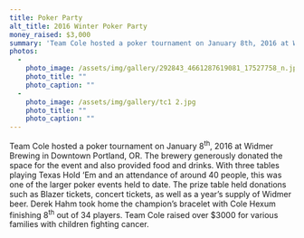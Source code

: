```yaml
---
title: Poker Party
alt_title: 2016 Winter Poker Party
money_raised: $3,000
summary: 'Team Cole hosted a poker tournament on January 8th, 2016 at Widmer Brewing in Downtown Portland, OR. The brewery generously donated the space for the event and also provided food and drinks. With three tables playing Texas Hold ‘Em and an attendance of around 40 people, this was one of the larger poker events held to date. '
photos:
  - 
    photo_image: /assets/img/gallery/292843_4661287619081_17527758_n.jpg
    photo_title: ""
    photo_caption: ""
  - 
    photo_image: /assets/img/gallery/tc1 2.jpg
    photo_title: ""
    photo_caption: ""
---
```

<!--[if gte mso 9]><xml>
 <o:OfficeDocumentSettings>
  <o:AllowPNG></o:AllowPNG>
 </o:OfficeDocumentSettings>
</xml><![endif]-->

<!--[if gte mso 9]><xml>
 <w:WordDocument>
  <w:View>Normal</w:View>
  <w:Zoom>0</w:Zoom>
  <w:TrackMoves></w:TrackMoves>
  <w:TrackFormatting></w:TrackFormatting>
  <w:PunctuationKerning></w:PunctuationKerning>
  <w:ValidateAgainstSchemas></w:ValidateAgainstSchemas>
  <w:SaveIfXMLInvalid>false</w:SaveIfXMLInvalid>
  <w:IgnoreMixedContent>false</w:IgnoreMixedContent>
  <w:AlwaysShowPlaceholderText>false</w:AlwaysShowPlaceholderText>
  <w:DoNotPromoteQF></w:DoNotPromoteQF>
  <w:LidThemeOther>EN-US</w:LidThemeOther>
  <w:LidThemeAsian>JA</w:LidThemeAsian>
  <w:LidThemeComplexScript>X-NONE</w:LidThemeComplexScript>
  <w:Compatibility>
   <w:BreakWrappedTables></w:BreakWrappedTables>
   <w:SnapToGridInCell></w:SnapToGridInCell>
   <w:WrapTextWithPunct></w:WrapTextWithPunct>
   <w:UseAsianBreakRules></w:UseAsianBreakRules>
   <w:DontGrowAutofit></w:DontGrowAutofit>
   <w:SplitPgBreakAndParaMark></w:SplitPgBreakAndParaMark>
   <w:EnableOpenTypeKerning></w:EnableOpenTypeKerning>
   <w:DontFlipMirrorIndents></w:DontFlipMirrorIndents>
   <w:OverrideTableStyleHps></w:OverrideTableStyleHps>
  </w:Compatibility>
  <m:mathPr>
   <m:mathFont m:val="Cambria Math"></m:mathFont>
   <m:brkBin m:val="before"></m:brkBin>
   <m:brkBinSub m:val="--"></m:brkBinSub>
   <m:smallFrac m:val="off"></m:smallFrac>
   <m:dispDef></m:dispDef>
   <m:lMargin m:val="0"></m:lMargin>
   <m:rMargin m:val="0"></m:rMargin>
   <m:defJc m:val="centerGroup"></m:defJc>
   <m:wrapIndent m:val="1440"></m:wrapIndent>
   <m:intLim m:val="subSup"></m:intLim>
   <m:naryLim m:val="undOvr"></m:naryLim>
  </m:mathPr></w:WordDocument>
</xml><![endif]--><!--[if gte mso 9]><xml>
 <w:LatentStyles DefLockedState="false" DefUnhideWhenUsed="false"
  DefSemiHidden="false" DefQFormat="false" DefPriority="99"
  LatentStyleCount="380">
  <w:LsdException Locked="false" Priority="0" QFormat="true" Name="Normal"></w:LsdException>
  <w:LsdException Locked="false" Priority="9" QFormat="true" Name="heading 1"></w:LsdException>
  <w:LsdException Locked="false" Priority="9" SemiHidden="true"
   UnhideWhenUsed="true" QFormat="true" Name="heading 2"></w:LsdException>
  <w:LsdException Locked="false" Priority="9" SemiHidden="true"
   UnhideWhenUsed="true" QFormat="true" Name="heading 3"></w:LsdException>
  <w:LsdException Locked="false" Priority="9" SemiHidden="true"
   UnhideWhenUsed="true" QFormat="true" Name="heading 4"></w:LsdException>
  <w:LsdException Locked="false" Priority="9" SemiHidden="true"
   UnhideWhenUsed="true" QFormat="true" Name="heading 5"></w:LsdException>
  <w:LsdException Locked="false" Priority="9" SemiHidden="true"
   UnhideWhenUsed="true" QFormat="true" Name="heading 6"></w:LsdException>
  <w:LsdException Locked="false" Priority="9" SemiHidden="true"
   UnhideWhenUsed="true" QFormat="true" Name="heading 7"></w:LsdException>
  <w:LsdException Locked="false" Priority="9" SemiHidden="true"
   UnhideWhenUsed="true" QFormat="true" Name="heading 8"></w:LsdException>
  <w:LsdException Locked="false" Priority="9" SemiHidden="true"
   UnhideWhenUsed="true" QFormat="true" Name="heading 9"></w:LsdException>
  <w:LsdException Locked="false" SemiHidden="true" UnhideWhenUsed="true"
   Name="index 1"></w:LsdException>
  <w:LsdException Locked="false" SemiHidden="true" UnhideWhenUsed="true"
   Name="index 2"></w:LsdException>
  <w:LsdException Locked="false" SemiHidden="true" UnhideWhenUsed="true"
   Name="index 3"></w:LsdException>
  <w:LsdException Locked="false" SemiHidden="true" UnhideWhenUsed="true"
   Name="index 4"></w:LsdException>
  <w:LsdException Locked="false" SemiHidden="true" UnhideWhenUsed="true"
   Name="index 5"></w:LsdException>
  <w:LsdException Locked="false" SemiHidden="true" UnhideWhenUsed="true"
   Name="index 6"></w:LsdException>
  <w:LsdException Locked="false" SemiHidden="true" UnhideWhenUsed="true"
   Name="index 7"></w:LsdException>
  <w:LsdException Locked="false" SemiHidden="true" UnhideWhenUsed="true"
   Name="index 8"></w:LsdException>
  <w:LsdException Locked="false" SemiHidden="true" UnhideWhenUsed="true"
   Name="index 9"></w:LsdException>
  <w:LsdException Locked="false" Priority="39" SemiHidden="true"
   UnhideWhenUsed="true" Name="toc 1"></w:LsdException>
  <w:LsdException Locked="false" Priority="39" SemiHidden="true"
   UnhideWhenUsed="true" Name="toc 2"></w:LsdException>
  <w:LsdException Locked="false" Priority="39" SemiHidden="true"
   UnhideWhenUsed="true" Name="toc 3"></w:LsdException>
  <w:LsdException Locked="false" Priority="39" SemiHidden="true"
   UnhideWhenUsed="true" Name="toc 4"></w:LsdException>
  <w:LsdException Locked="false" Priority="39" SemiHidden="true"
   UnhideWhenUsed="true" Name="toc 5"></w:LsdException>
  <w:LsdException Locked="false" Priority="39" SemiHidden="true"
   UnhideWhenUsed="true" Name="toc 6"></w:LsdException>
  <w:LsdException Locked="false" Priority="39" SemiHidden="true"
   UnhideWhenUsed="true" Name="toc 7"></w:LsdException>
  <w:LsdException Locked="false" Priority="39" SemiHidden="true"
   UnhideWhenUsed="true" Name="toc 8"></w:LsdException>
  <w:LsdException Locked="false" Priority="39" SemiHidden="true"
   UnhideWhenUsed="true" Name="toc 9"></w:LsdException>
  <w:LsdException Locked="false" SemiHidden="true" UnhideWhenUsed="true"
   Name="Normal Indent"></w:LsdException>
  <w:LsdException Locked="false" SemiHidden="true" UnhideWhenUsed="true"
   Name="footnote text"></w:LsdException>
  <w:LsdException Locked="false" SemiHidden="true" UnhideWhenUsed="true"
   Name="annotation text"></w:LsdException>
  <w:LsdException Locked="false" SemiHidden="true" UnhideWhenUsed="true"
   Name="header"></w:LsdException>
  <w:LsdException Locked="false" SemiHidden="true" UnhideWhenUsed="true"
   Name="footer"></w:LsdException>
  <w:LsdException Locked="false" SemiHidden="true" UnhideWhenUsed="true"
   Name="index heading"></w:LsdException>
  <w:LsdException Locked="false" Priority="35" SemiHidden="true"
   UnhideWhenUsed="true" QFormat="true" Name="caption"></w:LsdException>
  <w:LsdException Locked="false" SemiHidden="true" UnhideWhenUsed="true"
   Name="table of figures"></w:LsdException>
  <w:LsdException Locked="false" SemiHidden="true" UnhideWhenUsed="true"
   Name="envelope address"></w:LsdException>
  <w:LsdException Locked="false" SemiHidden="true" UnhideWhenUsed="true"
   Name="envelope return"></w:LsdException>
  <w:LsdException Locked="false" SemiHidden="true" UnhideWhenUsed="true"
   Name="footnote reference"></w:LsdException>
  <w:LsdException Locked="false" SemiHidden="true" UnhideWhenUsed="true"
   Name="annotation reference"></w:LsdException>
  <w:LsdException Locked="false" SemiHidden="true" UnhideWhenUsed="true"
   Name="line number"></w:LsdException>
  <w:LsdException Locked="false" SemiHidden="true" UnhideWhenUsed="true"
   Name="page number"></w:LsdException>
  <w:LsdException Locked="false" SemiHidden="true" UnhideWhenUsed="true"
   Name="endnote reference"></w:LsdException>
  <w:LsdException Locked="false" SemiHidden="true" UnhideWhenUsed="true"
   Name="endnote text"></w:LsdException>
  <w:LsdException Locked="false" SemiHidden="true" UnhideWhenUsed="true"
   Name="table of authorities"></w:LsdException>
  <w:LsdException Locked="false" SemiHidden="true" UnhideWhenUsed="true"
   Name="macro"></w:LsdException>
  <w:LsdException Locked="false" SemiHidden="true" UnhideWhenUsed="true"
   Name="toa heading"></w:LsdException>
  <w:LsdException Locked="false" SemiHidden="true" UnhideWhenUsed="true"
   Name="List"></w:LsdException>
  <w:LsdException Locked="false" SemiHidden="true" UnhideWhenUsed="true"
   Name="List Bullet"></w:LsdException>
  <w:LsdException Locked="false" SemiHidden="true" UnhideWhenUsed="true"
   Name="List Number"></w:LsdException>
  <w:LsdException Locked="false" SemiHidden="true" UnhideWhenUsed="true"
   Name="List 2"></w:LsdException>
  <w:LsdException Locked="false" SemiHidden="true" UnhideWhenUsed="true"
   Name="List 3"></w:LsdException>
  <w:LsdException Locked="false" SemiHidden="true" UnhideWhenUsed="true"
   Name="List 4"></w:LsdException>
  <w:LsdException Locked="false" SemiHidden="true" UnhideWhenUsed="true"
   Name="List 5"></w:LsdException>
  <w:LsdException Locked="false" SemiHidden="true" UnhideWhenUsed="true"
   Name="List Bullet 2"></w:LsdException>
  <w:LsdException Locked="false" SemiHidden="true" UnhideWhenUsed="true"
   Name="List Bullet 3"></w:LsdException>
  <w:LsdException Locked="false" SemiHidden="true" UnhideWhenUsed="true"
   Name="List Bullet 4"></w:LsdException>
  <w:LsdException Locked="false" SemiHidden="true" UnhideWhenUsed="true"
   Name="List Bullet 5"></w:LsdException>
  <w:LsdException Locked="false" SemiHidden="true" UnhideWhenUsed="true"
   Name="List Number 2"></w:LsdException>
  <w:LsdException Locked="false" SemiHidden="true" UnhideWhenUsed="true"
   Name="List Number 3"></w:LsdException>
  <w:LsdException Locked="false" SemiHidden="true" UnhideWhenUsed="true"
   Name="List Number 4"></w:LsdException>
  <w:LsdException Locked="false" SemiHidden="true" UnhideWhenUsed="true"
   Name="List Number 5"></w:LsdException>
  <w:LsdException Locked="false" Priority="10" QFormat="true" Name="Title"></w:LsdException>
  <w:LsdException Locked="false" SemiHidden="true" UnhideWhenUsed="true"
   Name="Closing"></w:LsdException>
  <w:LsdException Locked="false" SemiHidden="true" UnhideWhenUsed="true"
   Name="Signature"></w:LsdException>
  <w:LsdException Locked="false" Priority="1" SemiHidden="true"
   UnhideWhenUsed="true" Name="Default Paragraph Font"></w:LsdException>
  <w:LsdException Locked="false" SemiHidden="true" UnhideWhenUsed="true"
   Name="Body Text"></w:LsdException>
  <w:LsdException Locked="false" SemiHidden="true" UnhideWhenUsed="true"
   Name="Body Text Indent"></w:LsdException>
  <w:LsdException Locked="false" SemiHidden="true" UnhideWhenUsed="true"
   Name="List Continue"></w:LsdException>
  <w:LsdException Locked="false" SemiHidden="true" UnhideWhenUsed="true"
   Name="List Continue 2"></w:LsdException>
  <w:LsdException Locked="false" SemiHidden="true" UnhideWhenUsed="true"
   Name="List Continue 3"></w:LsdException>
  <w:LsdException Locked="false" SemiHidden="true" UnhideWhenUsed="true"
   Name="List Continue 4"></w:LsdException>
  <w:LsdException Locked="false" SemiHidden="true" UnhideWhenUsed="true"
   Name="List Continue 5"></w:LsdException>
  <w:LsdException Locked="false" SemiHidden="true" UnhideWhenUsed="true"
   Name="Message Header"></w:LsdException>
  <w:LsdException Locked="false" Priority="11" QFormat="true" Name="Subtitle"></w:LsdException>
  <w:LsdException Locked="false" SemiHidden="true" UnhideWhenUsed="true"
   Name="Salutation"></w:LsdException>
  <w:LsdException Locked="false" SemiHidden="true" UnhideWhenUsed="true"
   Name="Date"></w:LsdException>
  <w:LsdException Locked="false" SemiHidden="true" UnhideWhenUsed="true"
   Name="Body Text First Indent"></w:LsdException>
  <w:LsdException Locked="false" SemiHidden="true" UnhideWhenUsed="true"
   Name="Body Text First Indent 2"></w:LsdException>
  <w:LsdException Locked="false" SemiHidden="true" UnhideWhenUsed="true"
   Name="Note Heading"></w:LsdException>
  <w:LsdException Locked="false" SemiHidden="true" UnhideWhenUsed="true"
   Name="Body Text 2"></w:LsdException>
  <w:LsdException Locked="false" SemiHidden="true" UnhideWhenUsed="true"
   Name="Body Text 3"></w:LsdException>
  <w:LsdException Locked="false" SemiHidden="true" UnhideWhenUsed="true"
   Name="Body Text Indent 2"></w:LsdException>
  <w:LsdException Locked="false" SemiHidden="true" UnhideWhenUsed="true"
   Name="Body Text Indent 3"></w:LsdException>
  <w:LsdException Locked="false" SemiHidden="true" UnhideWhenUsed="true"
   Name="Block Text"></w:LsdException>
  <w:LsdException Locked="false" SemiHidden="true" UnhideWhenUsed="true"
   Name="Hyperlink"></w:LsdException>
  <w:LsdException Locked="false" SemiHidden="true" UnhideWhenUsed="true"
   Name="FollowedHyperlink"></w:LsdException>
  <w:LsdException Locked="false" Priority="22" QFormat="true" Name="Strong"></w:LsdException>
  <w:LsdException Locked="false" Priority="20" QFormat="true" Name="Emphasis"></w:LsdException>
  <w:LsdException Locked="false" SemiHidden="true" UnhideWhenUsed="true"
   Name="Document Map"></w:LsdException>
  <w:LsdException Locked="false" SemiHidden="true" UnhideWhenUsed="true"
   Name="Plain Text"></w:LsdException>
  <w:LsdException Locked="false" SemiHidden="true" UnhideWhenUsed="true"
   Name="E-mail Signature"></w:LsdException>
  <w:LsdException Locked="false" SemiHidden="true" UnhideWhenUsed="true"
   Name="HTML Top of Form"></w:LsdException>
  <w:LsdException Locked="false" SemiHidden="true" UnhideWhenUsed="true"
   Name="HTML Bottom of Form"></w:LsdException>
  <w:LsdException Locked="false" SemiHidden="true" UnhideWhenUsed="true"
   Name="Normal (Web)"></w:LsdException>
  <w:LsdException Locked="false" SemiHidden="true" UnhideWhenUsed="true"
   Name="HTML Acronym"></w:LsdException>
  <w:LsdException Locked="false" SemiHidden="true" UnhideWhenUsed="true"
   Name="HTML Address"></w:LsdException>
  <w:LsdException Locked="false" SemiHidden="true" UnhideWhenUsed="true"
   Name="HTML Cite"></w:LsdException>
  <w:LsdException Locked="false" SemiHidden="true" UnhideWhenUsed="true"
   Name="HTML Code"></w:LsdException>
  <w:LsdException Locked="false" SemiHidden="true" UnhideWhenUsed="true"
   Name="HTML Definition"></w:LsdException>
  <w:LsdException Locked="false" SemiHidden="true" UnhideWhenUsed="true"
   Name="HTML Keyboard"></w:LsdException>
  <w:LsdException Locked="false" SemiHidden="true" UnhideWhenUsed="true"
   Name="HTML Preformatted"></w:LsdException>
  <w:LsdException Locked="false" SemiHidden="true" UnhideWhenUsed="true"
   Name="HTML Sample"></w:LsdException>
  <w:LsdException Locked="false" SemiHidden="true" UnhideWhenUsed="true"
   Name="HTML Typewriter"></w:LsdException>
  <w:LsdException Locked="false" SemiHidden="true" UnhideWhenUsed="true"
   Name="HTML Variable"></w:LsdException>
  <w:LsdException Locked="false" SemiHidden="true" UnhideWhenUsed="true"
   Name="Normal Table"></w:LsdException>
  <w:LsdException Locked="false" SemiHidden="true" UnhideWhenUsed="true"
   Name="annotation subject"></w:LsdException>
  <w:LsdException Locked="false" SemiHidden="true" UnhideWhenUsed="true"
   Name="No List"></w:LsdException>
  <w:LsdException Locked="false" SemiHidden="true" UnhideWhenUsed="true"
   Name="Outline List 1"></w:LsdException>
  <w:LsdException Locked="false" SemiHidden="true" UnhideWhenUsed="true"
   Name="Outline List 2"></w:LsdException>
  <w:LsdException Locked="false" SemiHidden="true" UnhideWhenUsed="true"
   Name="Outline List 3"></w:LsdException>
  <w:LsdException Locked="false" SemiHidden="true" UnhideWhenUsed="true"
   Name="Table Simple 1"></w:LsdException>
  <w:LsdException Locked="false" SemiHidden="true" UnhideWhenUsed="true"
   Name="Table Simple 2"></w:LsdException>
  <w:LsdException Locked="false" SemiHidden="true" UnhideWhenUsed="true"
   Name="Table Simple 3"></w:LsdException>
  <w:LsdException Locked="false" SemiHidden="true" UnhideWhenUsed="true"
   Name="Table Classic 1"></w:LsdException>
  <w:LsdException Locked="false" SemiHidden="true" UnhideWhenUsed="true"
   Name="Table Classic 2"></w:LsdException>
  <w:LsdException Locked="false" SemiHidden="true" UnhideWhenUsed="true"
   Name="Table Classic 3"></w:LsdException>
  <w:LsdException Locked="false" SemiHidden="true" UnhideWhenUsed="true"
   Name="Table Classic 4"></w:LsdException>
  <w:LsdException Locked="false" SemiHidden="true" UnhideWhenUsed="true"
   Name="Table Colorful 1"></w:LsdException>
  <w:LsdException Locked="false" SemiHidden="true" UnhideWhenUsed="true"
   Name="Table Colorful 2"></w:LsdException>
  <w:LsdException Locked="false" SemiHidden="true" UnhideWhenUsed="true"
   Name="Table Colorful 3"></w:LsdException>
  <w:LsdException Locked="false" SemiHidden="true" UnhideWhenUsed="true"
   Name="Table Columns 1"></w:LsdException>
  <w:LsdException Locked="false" SemiHidden="true" UnhideWhenUsed="true"
   Name="Table Columns 2"></w:LsdException>
  <w:LsdException Locked="false" SemiHidden="true" UnhideWhenUsed="true"
   Name="Table Columns 3"></w:LsdException>
  <w:LsdException Locked="false" SemiHidden="true" UnhideWhenUsed="true"
   Name="Table Columns 4"></w:LsdException>
  <w:LsdException Locked="false" SemiHidden="true" UnhideWhenUsed="true"
   Name="Table Columns 5"></w:LsdException>
  <w:LsdException Locked="false" SemiHidden="true" UnhideWhenUsed="true"
   Name="Table Grid 1"></w:LsdException>
  <w:LsdException Locked="false" SemiHidden="true" UnhideWhenUsed="true"
   Name="Table Grid 2"></w:LsdException>
  <w:LsdException Locked="false" SemiHidden="true" UnhideWhenUsed="true"
   Name="Table Grid 3"></w:LsdException>
  <w:LsdException Locked="false" SemiHidden="true" UnhideWhenUsed="true"
   Name="Table Grid 4"></w:LsdException>
  <w:LsdException Locked="false" SemiHidden="true" UnhideWhenUsed="true"
   Name="Table Grid 5"></w:LsdException>
  <w:LsdException Locked="false" SemiHidden="true" UnhideWhenUsed="true"
   Name="Table Grid 6"></w:LsdException>
  <w:LsdException Locked="false" SemiHidden="true" UnhideWhenUsed="true"
   Name="Table Grid 7"></w:LsdException>
  <w:LsdException Locked="false" SemiHidden="true" UnhideWhenUsed="true"
   Name="Table Grid 8"></w:LsdException>
  <w:LsdException Locked="false" SemiHidden="true" UnhideWhenUsed="true"
   Name="Table List 1"></w:LsdException>
  <w:LsdException Locked="false" SemiHidden="true" UnhideWhenUsed="true"
   Name="Table List 2"></w:LsdException>
  <w:LsdException Locked="false" SemiHidden="true" UnhideWhenUsed="true"
   Name="Table List 3"></w:LsdException>
  <w:LsdException Locked="false" SemiHidden="true" UnhideWhenUsed="true"
   Name="Table List 4"></w:LsdException>
  <w:LsdException Locked="false" SemiHidden="true" UnhideWhenUsed="true"
   Name="Table List 5"></w:LsdException>
  <w:LsdException Locked="false" SemiHidden="true" UnhideWhenUsed="true"
   Name="Table List 6"></w:LsdException>
  <w:LsdException Locked="false" SemiHidden="true" UnhideWhenUsed="true"
   Name="Table List 7"></w:LsdException>
  <w:LsdException Locked="false" SemiHidden="true" UnhideWhenUsed="true"
   Name="Table List 8"></w:LsdException>
  <w:LsdException Locked="false" SemiHidden="true" UnhideWhenUsed="true"
   Name="Table 3D effects 1"></w:LsdException>
  <w:LsdException Locked="false" SemiHidden="true" UnhideWhenUsed="true"
   Name="Table 3D effects 2"></w:LsdException>
  <w:LsdException Locked="false" SemiHidden="true" UnhideWhenUsed="true"
   Name="Table 3D effects 3"></w:LsdException>
  <w:LsdException Locked="false" SemiHidden="true" UnhideWhenUsed="true"
   Name="Table Contemporary"></w:LsdException>
  <w:LsdException Locked="false" SemiHidden="true" UnhideWhenUsed="true"
   Name="Table Elegant"></w:LsdException>
  <w:LsdException Locked="false" SemiHidden="true" UnhideWhenUsed="true"
   Name="Table Professional"></w:LsdException>
  <w:LsdException Locked="false" SemiHidden="true" UnhideWhenUsed="true"
   Name="Table Subtle 1"></w:LsdException>
  <w:LsdException Locked="false" SemiHidden="true" UnhideWhenUsed="true"
   Name="Table Subtle 2"></w:LsdException>
  <w:LsdException Locked="false" SemiHidden="true" UnhideWhenUsed="true"
   Name="Table Web 1"></w:LsdException>
  <w:LsdException Locked="false" SemiHidden="true" UnhideWhenUsed="true"
   Name="Table Web 2"></w:LsdException>
  <w:LsdException Locked="false" SemiHidden="true" UnhideWhenUsed="true"
   Name="Table Web 3"></w:LsdException>
  <w:LsdException Locked="false" SemiHidden="true" UnhideWhenUsed="true"
   Name="Balloon Text"></w:LsdException>
  <w:LsdException Locked="false" Priority="39" Name="Table Grid"></w:LsdException>
  <w:LsdException Locked="false" SemiHidden="true" UnhideWhenUsed="true"
   Name="Table Theme"></w:LsdException>
  <w:LsdException Locked="false" SemiHidden="true" UnhideWhenUsed="true"
   Name="Note Level 1"></w:LsdException>
  <w:LsdException Locked="false" SemiHidden="true" UnhideWhenUsed="true"
   Name="Note Level 2"></w:LsdException>
  <w:LsdException Locked="false" SemiHidden="true" UnhideWhenUsed="true"
   Name="Note Level 3"></w:LsdException>
  <w:LsdException Locked="false" SemiHidden="true" UnhideWhenUsed="true"
   Name="Note Level 4"></w:LsdException>
  <w:LsdException Locked="false" SemiHidden="true" UnhideWhenUsed="true"
   Name="Note Level 5"></w:LsdException>
  <w:LsdException Locked="false" SemiHidden="true" UnhideWhenUsed="true"
   Name="Note Level 6"></w:LsdException>
  <w:LsdException Locked="false" SemiHidden="true" UnhideWhenUsed="true"
   Name="Note Level 7"></w:LsdException>
  <w:LsdException Locked="false" SemiHidden="true" UnhideWhenUsed="true"
   Name="Note Level 8"></w:LsdException>
  <w:LsdException Locked="false" SemiHidden="true" UnhideWhenUsed="true"
   Name="Note Level 9"></w:LsdException>
  <w:LsdException Locked="false" SemiHidden="true" Name="Placeholder Text"></w:LsdException>
  <w:LsdException Locked="false" Priority="1" QFormat="true" Name="No Spacing"></w:LsdException>
  <w:LsdException Locked="false" Priority="60" Name="Light Shading"></w:LsdException>
  <w:LsdException Locked="false" Priority="61" Name="Light List"></w:LsdException>
  <w:LsdException Locked="false" Priority="62" Name="Light Grid"></w:LsdException>
  <w:LsdException Locked="false" Priority="63" Name="Medium Shading 1"></w:LsdException>
  <w:LsdException Locked="false" Priority="64" Name="Medium Shading 2"></w:LsdException>
  <w:LsdException Locked="false" Priority="65" Name="Medium List 1"></w:LsdException>
  <w:LsdException Locked="false" Priority="66" Name="Medium List 2"></w:LsdException>
  <w:LsdException Locked="false" Priority="67" Name="Medium Grid 1"></w:LsdException>
  <w:LsdException Locked="false" Priority="68" Name="Medium Grid 2"></w:LsdException>
  <w:LsdException Locked="false" Priority="69" Name="Medium Grid 3"></w:LsdException>
  <w:LsdException Locked="false" Priority="70" Name="Dark List"></w:LsdException>
  <w:LsdException Locked="false" Priority="71" Name="Colorful Shading"></w:LsdException>
  <w:LsdException Locked="false" Priority="72" Name="Colorful List"></w:LsdException>
  <w:LsdException Locked="false" Priority="73" Name="Colorful Grid"></w:LsdException>
  <w:LsdException Locked="false" Priority="60" Name="Light Shading Accent 1"></w:LsdException>
  <w:LsdException Locked="false" Priority="61" Name="Light List Accent 1"></w:LsdException>
  <w:LsdException Locked="false" Priority="62" Name="Light Grid Accent 1"></w:LsdException>
  <w:LsdException Locked="false" Priority="63" Name="Medium Shading 1 Accent 1"></w:LsdException>
  <w:LsdException Locked="false" Priority="64" Name="Medium Shading 2 Accent 1"></w:LsdException>
  <w:LsdException Locked="false" Priority="65" Name="Medium List 1 Accent 1"></w:LsdException>
  <w:LsdException Locked="false" SemiHidden="true" Name="Revision"></w:LsdException>
  <w:LsdException Locked="false" Priority="34" QFormat="true"
   Name="List Paragraph"></w:LsdException>
  <w:LsdException Locked="false" Priority="29" QFormat="true" Name="Quote"></w:LsdException>
  <w:LsdException Locked="false" Priority="30" QFormat="true"
   Name="Intense Quote"></w:LsdException>
  <w:LsdException Locked="false" Priority="66" Name="Medium List 2 Accent 1"></w:LsdException>
  <w:LsdException Locked="false" Priority="67" Name="Medium Grid 1 Accent 1"></w:LsdException>
  <w:LsdException Locked="false" Priority="68" Name="Medium Grid 2 Accent 1"></w:LsdException>
  <w:LsdException Locked="false" Priority="69" Name="Medium Grid 3 Accent 1"></w:LsdException>
  <w:LsdException Locked="false" Priority="70" Name="Dark List Accent 1"></w:LsdException>
  <w:LsdException Locked="false" Priority="71" Name="Colorful Shading Accent 1"></w:LsdException>
  <w:LsdException Locked="false" Priority="72" Name="Colorful List Accent 1"></w:LsdException>
  <w:LsdException Locked="false" Priority="73" Name="Colorful Grid Accent 1"></w:LsdException>
  <w:LsdException Locked="false" Priority="60" Name="Light Shading Accent 2"></w:LsdException>
  <w:LsdException Locked="false" Priority="61" Name="Light List Accent 2"></w:LsdException>
  <w:LsdException Locked="false" Priority="62" Name="Light Grid Accent 2"></w:LsdException>
  <w:LsdException Locked="false" Priority="63" Name="Medium Shading 1 Accent 2"></w:LsdException>
  <w:LsdException Locked="false" Priority="64" Name="Medium Shading 2 Accent 2"></w:LsdException>
  <w:LsdException Locked="false" Priority="65" Name="Medium List 1 Accent 2"></w:LsdException>
  <w:LsdException Locked="false" Priority="66" Name="Medium List 2 Accent 2"></w:LsdException>
  <w:LsdException Locked="false" Priority="67" Name="Medium Grid 1 Accent 2"></w:LsdException>
  <w:LsdException Locked="false" Priority="68" Name="Medium Grid 2 Accent 2"></w:LsdException>
  <w:LsdException Locked="false" Priority="69" Name="Medium Grid 3 Accent 2"></w:LsdException>
  <w:LsdException Locked="false" Priority="70" Name="Dark List Accent 2"></w:LsdException>
  <w:LsdException Locked="false" Priority="71" Name="Colorful Shading Accent 2"></w:LsdException>
  <w:LsdException Locked="false" Priority="72" Name="Colorful List Accent 2"></w:LsdException>
  <w:LsdException Locked="false" Priority="73" Name="Colorful Grid Accent 2"></w:LsdException>
  <w:LsdException Locked="false" Priority="60" Name="Light Shading Accent 3"></w:LsdException>
  <w:LsdException Locked="false" Priority="61" Name="Light List Accent 3"></w:LsdException>
  <w:LsdException Locked="false" Priority="62" Name="Light Grid Accent 3"></w:LsdException>
  <w:LsdException Locked="false" Priority="63" Name="Medium Shading 1 Accent 3"></w:LsdException>
  <w:LsdException Locked="false" Priority="64" Name="Medium Shading 2 Accent 3"></w:LsdException>
  <w:LsdException Locked="false" Priority="65" Name="Medium List 1 Accent 3"></w:LsdException>
  <w:LsdException Locked="false" Priority="66" Name="Medium List 2 Accent 3"></w:LsdException>
  <w:LsdException Locked="false" Priority="67" Name="Medium Grid 1 Accent 3"></w:LsdException>
  <w:LsdException Locked="false" Priority="68" Name="Medium Grid 2 Accent 3"></w:LsdException>
  <w:LsdException Locked="false" Priority="69" Name="Medium Grid 3 Accent 3"></w:LsdException>
  <w:LsdException Locked="false" Priority="70" Name="Dark List Accent 3"></w:LsdException>
  <w:LsdException Locked="false" Priority="71" Name="Colorful Shading Accent 3"></w:LsdException>
  <w:LsdException Locked="false" Priority="72" Name="Colorful List Accent 3"></w:LsdException>
  <w:LsdException Locked="false" Priority="73" Name="Colorful Grid Accent 3"></w:LsdException>
  <w:LsdException Locked="false" Priority="60" Name="Light Shading Accent 4"></w:LsdException>
  <w:LsdException Locked="false" Priority="61" Name="Light List Accent 4"></w:LsdException>
  <w:LsdException Locked="false" Priority="62" Name="Light Grid Accent 4"></w:LsdException>
  <w:LsdException Locked="false" Priority="63" Name="Medium Shading 1 Accent 4"></w:LsdException>
  <w:LsdException Locked="false" Priority="64" Name="Medium Shading 2 Accent 4"></w:LsdException>
  <w:LsdException Locked="false" Priority="65" Name="Medium List 1 Accent 4"></w:LsdException>
  <w:LsdException Locked="false" Priority="66" Name="Medium List 2 Accent 4"></w:LsdException>
  <w:LsdException Locked="false" Priority="67" Name="Medium Grid 1 Accent 4"></w:LsdException>
  <w:LsdException Locked="false" Priority="68" Name="Medium Grid 2 Accent 4"></w:LsdException>
  <w:LsdException Locked="false" Priority="69" Name="Medium Grid 3 Accent 4"></w:LsdException>
  <w:LsdException Locked="false" Priority="70" Name="Dark List Accent 4"></w:LsdException>
  <w:LsdException Locked="false" Priority="71" Name="Colorful Shading Accent 4"></w:LsdException>
  <w:LsdException Locked="false" Priority="72" Name="Colorful List Accent 4"></w:LsdException>
  <w:LsdException Locked="false" Priority="73" Name="Colorful Grid Accent 4"></w:LsdException>
  <w:LsdException Locked="false" Priority="60" Name="Light Shading Accent 5"></w:LsdException>
  <w:LsdException Locked="false" Priority="61" Name="Light List Accent 5"></w:LsdException>
  <w:LsdException Locked="false" Priority="62" Name="Light Grid Accent 5"></w:LsdException>
  <w:LsdException Locked="false" Priority="63" Name="Medium Shading 1 Accent 5"></w:LsdException>
  <w:LsdException Locked="false" Priority="64" Name="Medium Shading 2 Accent 5"></w:LsdException>
  <w:LsdException Locked="false" Priority="65" Name="Medium List 1 Accent 5"></w:LsdException>
  <w:LsdException Locked="false" Priority="66" Name="Medium List 2 Accent 5"></w:LsdException>
  <w:LsdException Locked="false" Priority="67" Name="Medium Grid 1 Accent 5"></w:LsdException>
  <w:LsdException Locked="false" Priority="68" Name="Medium Grid 2 Accent 5"></w:LsdException>
  <w:LsdException Locked="false" Priority="69" Name="Medium Grid 3 Accent 5"></w:LsdException>
  <w:LsdException Locked="false" Priority="70" Name="Dark List Accent 5"></w:LsdException>
  <w:LsdException Locked="false" Priority="71" Name="Colorful Shading Accent 5"></w:LsdException>
  <w:LsdException Locked="false" Priority="72" Name="Colorful List Accent 5"></w:LsdException>
  <w:LsdException Locked="false" Priority="73" Name="Colorful Grid Accent 5"></w:LsdException>
  <w:LsdException Locked="false" Priority="60" Name="Light Shading Accent 6"></w:LsdException>
  <w:LsdException Locked="false" Priority="61" Name="Light List Accent 6"></w:LsdException>
  <w:LsdException Locked="false" Priority="62" Name="Light Grid Accent 6"></w:LsdException>
  <w:LsdException Locked="false" Priority="63" Name="Medium Shading 1 Accent 6"></w:LsdException>
  <w:LsdException Locked="false" Priority="64" Name="Medium Shading 2 Accent 6"></w:LsdException>
  <w:LsdException Locked="false" Priority="65" Name="Medium List 1 Accent 6"></w:LsdException>
  <w:LsdException Locked="false" Priority="66" Name="Medium List 2 Accent 6"></w:LsdException>
  <w:LsdException Locked="false" Priority="67" Name="Medium Grid 1 Accent 6"></w:LsdException>
  <w:LsdException Locked="false" Priority="68" Name="Medium Grid 2 Accent 6"></w:LsdException>
  <w:LsdException Locked="false" Priority="69" Name="Medium Grid 3 Accent 6"></w:LsdException>
  <w:LsdException Locked="false" Priority="70" Name="Dark List Accent 6"></w:LsdException>
  <w:LsdException Locked="false" Priority="71" Name="Colorful Shading Accent 6"></w:LsdException>
  <w:LsdException Locked="false" Priority="72" Name="Colorful List Accent 6"></w:LsdException>
  <w:LsdException Locked="false" Priority="73" Name="Colorful Grid Accent 6"></w:LsdException>
  <w:LsdException Locked="false" Priority="19" QFormat="true"
   Name="Subtle Emphasis"></w:LsdException>
  <w:LsdException Locked="false" Priority="21" QFormat="true"
   Name="Intense Emphasis"></w:LsdException>
  <w:LsdException Locked="false" Priority="31" QFormat="true"
   Name="Subtle Reference"></w:LsdException>
  <w:LsdException Locked="false" Priority="32" QFormat="true"
   Name="Intense Reference"></w:LsdException>
  <w:LsdException Locked="false" Priority="33" QFormat="true" Name="Book Title"></w:LsdException>
  <w:LsdException Locked="false" Priority="37" SemiHidden="true"
   UnhideWhenUsed="true" Name="Bibliography"></w:LsdException>
  <w:LsdException Locked="false" Priority="39" SemiHidden="true"
   UnhideWhenUsed="true" QFormat="true" Name="TOC Heading"></w:LsdException>
  <w:LsdException Locked="false" Priority="41" Name="Plain Table 1"></w:LsdException>
  <w:LsdException Locked="false" Priority="42" Name="Plain Table 2"></w:LsdException>
  <w:LsdException Locked="false" Priority="43" Name="Plain Table 3"></w:LsdException>
  <w:LsdException Locked="false" Priority="44" Name="Plain Table 4"></w:LsdException>
  <w:LsdException Locked="false" Priority="45" Name="Plain Table 5"></w:LsdException>
  <w:LsdException Locked="false" Priority="40" Name="Grid Table Light"></w:LsdException>
  <w:LsdException Locked="false" Priority="46" Name="Grid Table 1 Light"></w:LsdException>
  <w:LsdException Locked="false" Priority="47" Name="Grid Table 2"></w:LsdException>
  <w:LsdException Locked="false" Priority="48" Name="Grid Table 3"></w:LsdException>
  <w:LsdException Locked="false" Priority="49" Name="Grid Table 4"></w:LsdException>
  <w:LsdException Locked="false" Priority="50" Name="Grid Table 5 Dark"></w:LsdException>
  <w:LsdException Locked="false" Priority="51" Name="Grid Table 6 Colorful"></w:LsdException>
  <w:LsdException Locked="false" Priority="52" Name="Grid Table 7 Colorful"></w:LsdException>
  <w:LsdException Locked="false" Priority="46"
   Name="Grid Table 1 Light Accent 1"></w:LsdException>
  <w:LsdException Locked="false" Priority="47" Name="Grid Table 2 Accent 1"></w:LsdException>
  <w:LsdException Locked="false" Priority="48" Name="Grid Table 3 Accent 1"></w:LsdException>
  <w:LsdException Locked="false" Priority="49" Name="Grid Table 4 Accent 1"></w:LsdException>
  <w:LsdException Locked="false" Priority="50" Name="Grid Table 5 Dark Accent 1"></w:LsdException>
  <w:LsdException Locked="false" Priority="51"
   Name="Grid Table 6 Colorful Accent 1"></w:LsdException>
  <w:LsdException Locked="false" Priority="52"
   Name="Grid Table 7 Colorful Accent 1"></w:LsdException>
  <w:LsdException Locked="false" Priority="46"
   Name="Grid Table 1 Light Accent 2"></w:LsdException>
  <w:LsdException Locked="false" Priority="47" Name="Grid Table 2 Accent 2"></w:LsdException>
  <w:LsdException Locked="false" Priority="48" Name="Grid Table 3 Accent 2"></w:LsdException>
  <w:LsdException Locked="false" Priority="49" Name="Grid Table 4 Accent 2"></w:LsdException>
  <w:LsdException Locked="false" Priority="50" Name="Grid Table 5 Dark Accent 2"></w:LsdException>
  <w:LsdException Locked="false" Priority="51"
   Name="Grid Table 6 Colorful Accent 2"></w:LsdException>
  <w:LsdException Locked="false" Priority="52"
   Name="Grid Table 7 Colorful Accent 2"></w:LsdException>
  <w:LsdException Locked="false" Priority="46"
   Name="Grid Table 1 Light Accent 3"></w:LsdException>
  <w:LsdException Locked="false" Priority="47" Name="Grid Table 2 Accent 3"></w:LsdException>
  <w:LsdException Locked="false" Priority="48" Name="Grid Table 3 Accent 3"></w:LsdException>
  <w:LsdException Locked="false" Priority="49" Name="Grid Table 4 Accent 3"></w:LsdException>
  <w:LsdException Locked="false" Priority="50" Name="Grid Table 5 Dark Accent 3"></w:LsdException>
  <w:LsdException Locked="false" Priority="51"
   Name="Grid Table 6 Colorful Accent 3"></w:LsdException>
  <w:LsdException Locked="false" Priority="52"
   Name="Grid Table 7 Colorful Accent 3"></w:LsdException>
  <w:LsdException Locked="false" Priority="46"
   Name="Grid Table 1 Light Accent 4"></w:LsdException>
  <w:LsdException Locked="false" Priority="47" Name="Grid Table 2 Accent 4"></w:LsdException>
  <w:LsdException Locked="false" Priority="48" Name="Grid Table 3 Accent 4"></w:LsdException>
  <w:LsdException Locked="false" Priority="49" Name="Grid Table 4 Accent 4"></w:LsdException>
  <w:LsdException Locked="false" Priority="50" Name="Grid Table 5 Dark Accent 4"></w:LsdException>
  <w:LsdException Locked="false" Priority="51"
   Name="Grid Table 6 Colorful Accent 4"></w:LsdException>
  <w:LsdException Locked="false" Priority="52"
   Name="Grid Table 7 Colorful Accent 4"></w:LsdException>
  <w:LsdException Locked="false" Priority="46"
   Name="Grid Table 1 Light Accent 5"></w:LsdException>
  <w:LsdException Locked="false" Priority="47" Name="Grid Table 2 Accent 5"></w:LsdException>
  <w:LsdException Locked="false" Priority="48" Name="Grid Table 3 Accent 5"></w:LsdException>
  <w:LsdException Locked="false" Priority="49" Name="Grid Table 4 Accent 5"></w:LsdException>
  <w:LsdException Locked="false" Priority="50" Name="Grid Table 5 Dark Accent 5"></w:LsdException>
  <w:LsdException Locked="false" Priority="51"
   Name="Grid Table 6 Colorful Accent 5"></w:LsdException>
  <w:LsdException Locked="false" Priority="52"
   Name="Grid Table 7 Colorful Accent 5"></w:LsdException>
  <w:LsdException Locked="false" Priority="46"
   Name="Grid Table 1 Light Accent 6"></w:LsdException>
  <w:LsdException Locked="false" Priority="47" Name="Grid Table 2 Accent 6"></w:LsdException>
  <w:LsdException Locked="false" Priority="48" Name="Grid Table 3 Accent 6"></w:LsdException>
  <w:LsdException Locked="false" Priority="49" Name="Grid Table 4 Accent 6"></w:LsdException>
  <w:LsdException Locked="false" Priority="50" Name="Grid Table 5 Dark Accent 6"></w:LsdException>
  <w:LsdException Locked="false" Priority="51"
   Name="Grid Table 6 Colorful Accent 6"></w:LsdException>
  <w:LsdException Locked="false" Priority="52"
   Name="Grid Table 7 Colorful Accent 6"></w:LsdException>
  <w:LsdException Locked="false" Priority="46" Name="List Table 1 Light"></w:LsdException>
  <w:LsdException Locked="false" Priority="47" Name="List Table 2"></w:LsdException>
  <w:LsdException Locked="false" Priority="48" Name="List Table 3"></w:LsdException>
  <w:LsdException Locked="false" Priority="49" Name="List Table 4"></w:LsdException>
  <w:LsdException Locked="false" Priority="50" Name="List Table 5 Dark"></w:LsdException>
  <w:LsdException Locked="false" Priority="51" Name="List Table 6 Colorful"></w:LsdException>
  <w:LsdException Locked="false" Priority="52" Name="List Table 7 Colorful"></w:LsdException>
  <w:LsdException Locked="false" Priority="46"
   Name="List Table 1 Light Accent 1"></w:LsdException>
  <w:LsdException Locked="false" Priority="47" Name="List Table 2 Accent 1"></w:LsdException>
  <w:LsdException Locked="false" Priority="48" Name="List Table 3 Accent 1"></w:LsdException>
  <w:LsdException Locked="false" Priority="49" Name="List Table 4 Accent 1"></w:LsdException>
  <w:LsdException Locked="false" Priority="50" Name="List Table 5 Dark Accent 1"></w:LsdException>
  <w:LsdException Locked="false" Priority="51"
   Name="List Table 6 Colorful Accent 1"></w:LsdException>
  <w:LsdException Locked="false" Priority="52"
   Name="List Table 7 Colorful Accent 1"></w:LsdException>
  <w:LsdException Locked="false" Priority="46"
   Name="List Table 1 Light Accent 2"></w:LsdException>
  <w:LsdException Locked="false" Priority="47" Name="List Table 2 Accent 2"></w:LsdException>
  <w:LsdException Locked="false" Priority="48" Name="List Table 3 Accent 2"></w:LsdException>
  <w:LsdException Locked="false" Priority="49" Name="List Table 4 Accent 2"></w:LsdException>
  <w:LsdException Locked="false" Priority="50" Name="List Table 5 Dark Accent 2"></w:LsdException>
  <w:LsdException Locked="false" Priority="51"
   Name="List Table 6 Colorful Accent 2"></w:LsdException>
  <w:LsdException Locked="false" Priority="52"
   Name="List Table 7 Colorful Accent 2"></w:LsdException>
  <w:LsdException Locked="false" Priority="46"
   Name="List Table 1 Light Accent 3"></w:LsdException>
  <w:LsdException Locked="false" Priority="47" Name="List Table 2 Accent 3"></w:LsdException>
  <w:LsdException Locked="false" Priority="48" Name="List Table 3 Accent 3"></w:LsdException>
  <w:LsdException Locked="false" Priority="49" Name="List Table 4 Accent 3"></w:LsdException>
  <w:LsdException Locked="false" Priority="50" Name="List Table 5 Dark Accent 3"></w:LsdException>
  <w:LsdException Locked="false" Priority="51"
   Name="List Table 6 Colorful Accent 3"></w:LsdException>
  <w:LsdException Locked="false" Priority="52"
   Name="List Table 7 Colorful Accent 3"></w:LsdException>
  <w:LsdException Locked="false" Priority="46"
   Name="List Table 1 Light Accent 4"></w:LsdException>
  <w:LsdException Locked="false" Priority="47" Name="List Table 2 Accent 4"></w:LsdException>
  <w:LsdException Locked="false" Priority="48" Name="List Table 3 Accent 4"></w:LsdException>
  <w:LsdException Locked="false" Priority="49" Name="List Table 4 Accent 4"></w:LsdException>
  <w:LsdException Locked="false" Priority="50" Name="List Table 5 Dark Accent 4"></w:LsdException>
  <w:LsdException Locked="false" Priority="51"
   Name="List Table 6 Colorful Accent 4"></w:LsdException>
  <w:LsdException Locked="false" Priority="52"
   Name="List Table 7 Colorful Accent 4"></w:LsdException>
  <w:LsdException Locked="false" Priority="46"
   Name="List Table 1 Light Accent 5"></w:LsdException>
  <w:LsdException Locked="false" Priority="47" Name="List Table 2 Accent 5"></w:LsdException>
  <w:LsdException Locked="false" Priority="48" Name="List Table 3 Accent 5"></w:LsdException>
  <w:LsdException Locked="false" Priority="49" Name="List Table 4 Accent 5"></w:LsdException>
  <w:LsdException Locked="false" Priority="50" Name="List Table 5 Dark Accent 5"></w:LsdException>
  <w:LsdException Locked="false" Priority="51"
   Name="List Table 6 Colorful Accent 5"></w:LsdException>
  <w:LsdException Locked="false" Priority="52"
   Name="List Table 7 Colorful Accent 5"></w:LsdException>
  <w:LsdException Locked="false" Priority="46"
   Name="List Table 1 Light Accent 6"></w:LsdException>
  <w:LsdException Locked="false" Priority="47" Name="List Table 2 Accent 6"></w:LsdException>
  <w:LsdException Locked="false" Priority="48" Name="List Table 3 Accent 6"></w:LsdException>
  <w:LsdException Locked="false" Priority="49" Name="List Table 4 Accent 6"></w:LsdException>
  <w:LsdException Locked="false" Priority="50" Name="List Table 5 Dark Accent 6"></w:LsdException>
  <w:LsdException Locked="false" Priority="51"
   Name="List Table 6 Colorful Accent 6"></w:LsdException>
  <w:LsdException Locked="false" Priority="52"
   Name="List Table 7 Colorful Accent 6"></w:LsdException>
 </w:LatentStyles>
</xml><![endif]-->

<!--[if gte mso 10]>
<style>
 /* Style Definitions */
table.MsoNormalTable
	{mso-style-name:"Table Normal";
	mso-tstyle-rowband-size:0;
	mso-tstyle-colband-size:0;
	mso-style-noshow:yes;
	mso-style-priority:99;
	mso-style-parent:"";
	mso-padding-alt:0in 5.4pt 0in 5.4pt;
	mso-para-margin-top:0in;
	mso-para-margin-right:0in;
	mso-para-margin-bottom:8.0pt;
	mso-para-margin-left:0in;
	line-height:107%;
	mso-pagination:widow-orphan;
	font-size:11.0pt;
	font-family:Calibri;
	mso-ascii-font-family:Calibri;
	mso-ascii-theme-font:minor-latin;
	mso-hansi-font-family:Calibri;
	mso-hansi-theme-font:minor-latin;}
</style>
<![endif]-->



<!--StartFragment-->

<p class="MsoNormal">Team Cole hosted a poker tournament on January 8<sup>th</sup>,
2016 at Widmer Brewing in Downtown Portland, OR. The brewery generously donated
the space for the event and also provided food and drinks. With three tables
playing Texas Hold ‘Em and an attendance of around 40 people, this was one of
the larger poker events held to date. The prize table held donations such as
Blazer tickets, concert tickets, as well as a year’s supply of Widmer beer.
Derek Hahm took home the champion’s bracelet with Cole Hexum finishing 8<sup>th</sup>
out of 34 players. Team Cole raised over $3000 for various families with
children fighting cancer. <o:p></o:p></p>

<p class="MsoNormal"><o:p> </o:p></p>

<p class="MsoNormal"><o:p> </o:p></p>

<!--EndFragment-->